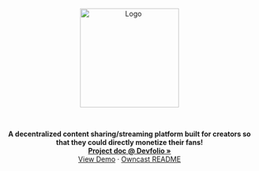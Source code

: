 <br />
<p align="center">
  <a href="https://github.com/ankitshubham97/owncast/edit/unfold2022-1" alt="Fanment">
    <img src="https://i.postimg.cc/sXY4899J/Group-1.png" alt="Logo" width="200">
  </a>
</p>

<br/>

  <p align="center">
    <strong>A decentralized content sharing/streaming platform built for creators so that they could directly monetize their fans!</strong>
    <br />
    <a href="#"><strong>Project doc @ Devfolio »</strong></a>
    <br />
    <a href="https://youtu.be/9-PB62kO-RU">View Demo</a>
    ·
    <a href="https://github.com/owncast/owncast#readme">Owncast README</a>
  </p>
</p>
